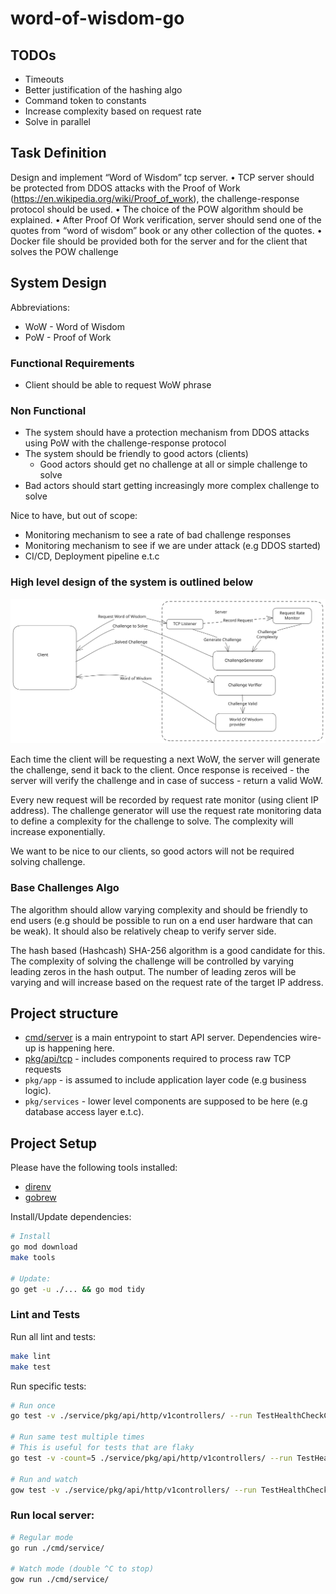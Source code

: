 # word-of-wisdom-go

## TODOs

* Timeouts
* Better justification of the hashing algo
* Command token to constants
* Increase complexity based on request rate
* Solve in parallel

## Task Definition

Design and implement “Word of Wisdom” tcp server.
 • TCP server should be protected from DDOS attacks with the Proof of Work (https://en.wikipedia.org/wiki/Proof_of_work), the challenge-response protocol should be used.
 • The choice of the POW algorithm should be explained.
 • After Proof Of Work verification, server should send one of the quotes from “word of wisdom” book or any other collection of the quotes.
 • Docker file should be provided both for the server and for the client that solves the POW challenge

## System Design

Abbreviations:
* WoW - Word of Wisdom
* PoW - Proof of Work

### Functional Requirements
* Client should be able to request WoW phrase

### Non Functional
* The system should have a protection mechanism from DDOS attacks using PoW with the challenge-response protocol
* The system should be friendly to good actors (clients)
  * Good actors should get no challenge at all or simple challenge to solve
* Bad actors should start getting increasingly more complex challenge to solve

Nice to have, but out of scope:
- Monitoring mechanism to see a rate of bad challenge responses
- Monitoring mechanism to see if we are under attack (e.g DDOS started)
- CI/CD, Deployment pipeline e.t.c

### High level design of the system is outlined below
<img src="./doc/wow-high-level.svg">

Each time the client will be requesting a next WoW, the server will generate the challenge, send it back to the client. Once response is received - the server will verify the challenge and in case of success - return a valid WoW.

Every new request will be recorded by request rate monitor (using client IP address). The challenge generator will use the request rate monitoring data to define a complexity for the challenge to solve. The complexity will increase exponentially.

We want to be nice to our clients, so good actors will not be required solving challenge.

### Base Challenges Algo

The algorithm should allow varying complexity and should be friendly to end users (e.g should be possible to run on a end user hardware that can be weak). It should also be relatively cheap to verify server side.

The hash based (Hashcash) SHA-256 algorithm is a good candidate for this. The complexity of solving the challenge will be controlled by varying leading zeros in the hash output. The number of leading zeros will be varying and will increase based on the request rate of the target IP address.

## Project structure

* [cmd/server](./cmd/server) is a main entrypoint to start API server. Dependencies wire-up is happening here.
* [pkg/api/tcp](./pkg/api/tcp) - includes components required to process raw TCP requests
* `pkg/app` - is assumed to include application layer code (e.g business logic). 
* `pkg/services` - lower level components are supposed to be here (e.g database access layer e.t.c).

## Project Setup

Please have the following tools installed: 
* [direnv](https://github.com/direnv/direnv) 
* [gobrew](https://github.com/kevincobain2000/gobrew#install-or-update)

Install/Update dependencies: 
```sh
# Install
go mod download
make tools

# Update:
go get -u ./... && go mod tidy
```

### Lint and Tests

Run all lint and tests:
```bash
make lint
make test
```

Run specific tests:
```bash
# Run once
go test -v ./service/pkg/api/http/v1controllers/ --run TestHealthCheckController

# Run same test multiple times
# This is useful for tests that are flaky
go test -v -count=5 ./service/pkg/api/http/v1controllers/ --run TestHealthCheckController

# Run and watch
gow test -v ./service/pkg/api/http/v1controllers/ --run TestHealthCheckController
```
### Run local server:

```bash
# Regular mode
go run ./cmd/service/

# Watch mode (double ^C to stop)
gow run ./cmd/service/
```